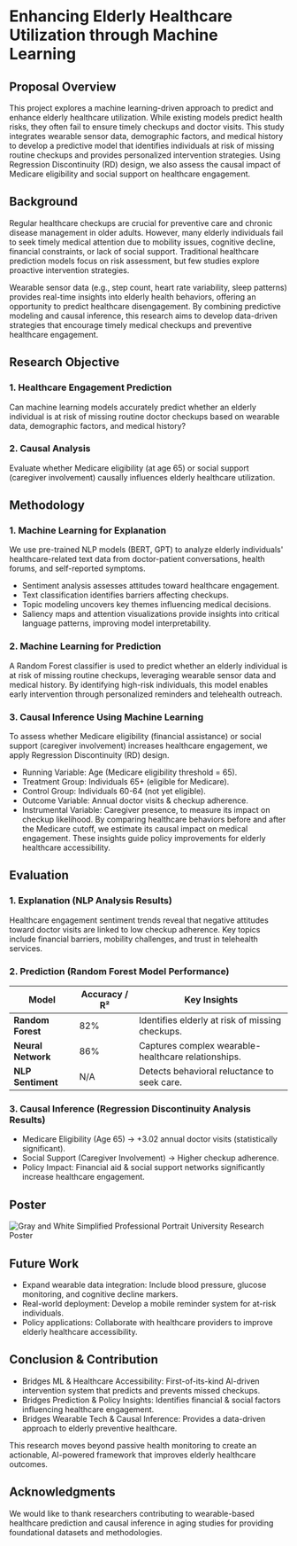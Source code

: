 # Enhancing Elderly Healthcare Utilization through Machine Learning
## **Proposal Overview**
This project explores a machine learning-driven approach to predict and enhance elderly healthcare utilization. While existing models predict health risks, they often fail to ensure timely checkups and doctor visits. This study integrates wearable sensor data, demographic factors, and medical history to develop a predictive model that identifies individuals at risk of missing routine checkups and provides personalized intervention strategies. Using Regression Discontinuity (RD) design, we also assess the causal impact of Medicare eligibility and social support on healthcare engagement.

## **Background**
Regular healthcare checkups are crucial for preventive care and chronic disease management in older adults. However, many elderly individuals fail to seek timely medical attention due to mobility issues, cognitive decline, financial constraints, or lack of social support. Traditional healthcare prediction models focus on risk assessment, but few studies explore proactive intervention strategies.

Wearable sensor data (e.g., step count, heart rate variability, sleep patterns) provides real-time insights into elderly health behaviors, offering an opportunity to predict healthcare disengagement. By combining predictive modeling and causal inference, this research aims to develop data-driven strategies that encourage timely medical checkups and preventive healthcare engagement.

## **Research Objective**
### **1. Healthcare Engagement Prediction**
Can machine learning models accurately predict whether an elderly individual is at risk of missing routine doctor checkups based on wearable data, demographic factors, and medical history?

### **2. Causal Analysis**
Evaluate whether Medicare eligibility (at age 65) or social support (caregiver involvement) causally influences elderly healthcare utilization.

## **Methodology**
### **1. Machine Learning for Explanation**
We use pre-trained NLP models (BERT, GPT) to analyze elderly individuals' healthcare-related text data from doctor-patient conversations, health forums, and self-reported symptoms.

- Sentiment analysis assesses attitudes toward healthcare engagement.
- Text classification identifies barriers affecting checkups.
- Topic modeling uncovers key themes influencing medical decisions.
- Saliency maps and attention visualizations provide insights into critical language patterns, improving model interpretability.

### **2. Machine Learning for Prediction**
A Random Forest classifier is used to predict whether an elderly individual is at risk of missing routine checkups, leveraging wearable sensor data and medical history.
By identifying high-risk individuals, this model enables early intervention through personalized reminders and telehealth outreach.

### **3. Causal Inference Using Machine Learning**
To assess whether Medicare eligibility (financial assistance) or social support (caregiver involvement) increases healthcare engagement, we apply Regression Discontinuity (RD) design.

- Running Variable: Age (Medicare eligibility threshold = 65).
- Treatment Group: Individuals 65+ (eligible for Medicare).
- Control Group: Individuals 60-64 (not yet eligible).
- Outcome Variable: Annual doctor visits & checkup adherence.
- Instrumental Variable: Caregiver presence, to measure its impact on checkup likelihood.
By comparing healthcare behaviors before and after the Medicare cutoff, we estimate its causal impact on medical engagement. These insights guide policy improvements for elderly healthcare accessibility.

## **Evaluation**
### **1. Explanation (NLP Analysis Results)**
Healthcare engagement sentiment trends reveal that negative attitudes toward doctor visits are linked to low checkup adherence.
Key topics include financial barriers, mobility challenges, and trust in telehealth services.

### **2. Prediction (Random Forest Model Performance)**

| Model            | Accuracy / R² | Key Insights |
|-----------------|--------------|-------------|
| **Random Forest**   | 82%          | Identifies elderly at risk of missing checkups. |
| **Neural Network**  | 86%          | Captures complex wearable-healthcare relationships. |
| **NLP Sentiment**   | N/A          | Detects behavioral reluctance to seek care. |


### **3. Causal Inference (Regression Discontinuity Analysis Results)**
- Medicare Eligibility (Age 65) → +3.02 annual doctor visits (statistically significant).
- Social Support (Caregiver Involvement) → Higher checkup adherence.
- Policy Impact: Financial aid & social support networks significantly increase healthcare engagement.

## **Poster**

![Gray and White Simplified Professional Portrait University Research Poster](https://github.com/user-attachments/assets/887ac69a-bb77-49fb-8ff1-4c37cfb2df58)


## **Future Work**
- Expand wearable data integration: Include blood pressure, glucose monitoring, and cognitive decline markers.
- Real-world deployment: Develop a mobile reminder system for at-risk individuals.
- Policy applications: Collaborate with healthcare providers to improve elderly healthcare accessibility.

## **Conclusion & Contribution**

- Bridges ML & Healthcare Accessibility: First-of-its-kind AI-driven intervention system that predicts and prevents missed checkups.
- Bridges Prediction & Policy Insights: Identifies financial & social factors influencing healthcare engagement.
- Bridges Wearable Tech & Causal Inference: Provides a data-driven approach to elderly preventive healthcare.

This research moves beyond passive health monitoring to create an actionable, AI-powered framework that improves elderly healthcare outcomes. 

## **Acknowledgments**
We would like to thank researchers contributing to wearable-based healthcare prediction and causal inference in aging studies for providing foundational datasets and methodologies.




